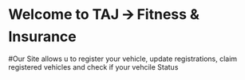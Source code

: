 # Welcome to TAJ 🡪 Fitness & Insurance
#Our Site allows u to register your vehicle, update registrations, claim registered vehicles and check if your vehcile Status
